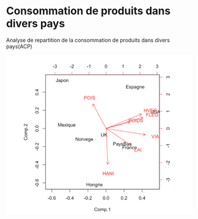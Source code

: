 # Consommation de produits dans divers pays
Analyse de repartition de la consommation de produits dans divers pays(ACP)

![image](https://github.com/JIMMY-XU1/la-consommation-de-produits-dans-divers-pays/blob/main/Analyse%20en%20composantes%20principales/%E5%B1%8F%E5%B9%95%E5%BF%AB%E7%85%A7%202020-11-19%20%E4%B8%8A%E5%8D%8810.15.40.png)
